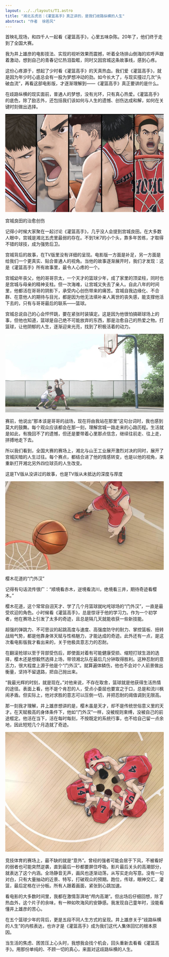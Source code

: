 ```yaml
---
layout: ../../layouts/T1.astro
title: "湘北五虎志：《灌篮高手》真正讲的，是我们歧路纵横的人生"
abstract: "作者  徐若风"
---
```

首映礼现场，和四千人一起看《灌篮高手》，心里五味杂陈。20年了，他们终于走到了全国大赛。

我为井上雄彦的电影技法、实现的视听效果而震撼，听着全场排山倒海的欢呼声跟着激动，想到自己的青春记忆热泪盈眶，同时又因宫城这条故事线，感到心疼。

这份心疼源于，想起了少时看《灌篮高手》的天真热血。我们爱《灌篮高手》，就是因为年少时心底总会有一股为梦想冲动的劲。如今长大了，与现实撞过几次“头破血流”，再看这部电影版，才逐渐理解到——《灌篮高手》真正要讲的是什么。

在歧路纵横的现实面前，普通人的梦想，没有光环，只有真心热爱。《灌篮高手》的底色，除了励志外，还包括我们该如何与人生的遗憾、创伤达成和解，如何在关键时刻做出选择。

![奥本](../../../public/111.jpg)

宫城良田的治愈创伤

记得小时候大家聚在一起讨论《灌篮高手》，几乎没人会提到宫城良田。在大多数人眼中，宫城是湘北五虎里最弱的存在。不到1米7的小个头，靠多年苦练，才取得不错的球技，成为强势后卫。

宫城背后的故事，在TV版里没有详细的呈现。电影版一方面是补足，另一方面是给我们一个更真实、贴合普通人的视角。当他的故事逐渐展开时，我们才发现：这是《灌篮高手》所有故事里，最令人心疼的一个。

宫城幼年丧父，他的哥哥宗太，一个天才的篮球少年，成了家里的顶梁柱，同时也是宫城与母亲的精神支柱。但一次海难，让宫城又失去了亲人。自此八年的时间里，他都活在哥哥的阴影下，承受内心创伤带来的痛苦。宫城自我边缘化、不合群、在意他人的期待与目光，都是因为他无法填补亲人离世的丧失感，能支撑他活下去的，只有与哥哥最后的联系——篮球。

宫城总说自己的心会怦怦跳，要在紧张时装镇定。这是因为他很怕搞砸球场上的事，但他也知道，篮球是自己绝不可能放弃的东西，那是治愈自己的热爱之物。打篮球，让他阴郁的人生，逐渐迎来光亮，找到了积极活着的动力。

![奥本](../../../public/121.jpg)

赛前，他说出“那本该是哥哥的战场，现在将由我站在那里”这句台词时，我也感到莫大的鼓舞。每个观众应该都会在那一刻，理解宫城一路走来的心路历程。生活就是如此，有挽回不了的遗憾，但还是要带着心里那点信念，继续往前走、往上走，拼搏地走下去。

所以我们看到，全国大赛的赛场上，湘北与山王工业展开激烈对决的同时，展开了宫城灰暗的人生过往。每个赛点，都结合进了他的情感转变，也是以他的视角，来重新打开湘北另外四位球员的人生改变。

这是TV版从没讲过的故事，也是TV版从未抵达的深度与厚度

![奥本](../../../public/123.jpg)

樱木花道的“门外汉”

记得有句话流传很广：“顺境看赤木，逆境看流川，绝境看三井，期待奇迹看樱木。”

樱木花道，这个常常自诩天才、学了几个月篮球就叱咤球场的“门外汉”，一直是最受欢迎的角色。小时候看《灌篮高手》，总是惊讶于他的学习力。作为一个初学者，他在赛场上引发了太多的奇迹，且总是隔几天就能收获一些新技能。

超强的弹跳力、不可思议的起跳高度与速度、高强度防守的耐力、掌控篮板、扭转战局气势，都是他靠身体天赋与性格魅力，才能达成的奇迹。此外还有一点，是这次看电影版我才看出来的，关于他极具意志力的忍耐。

在翻滚抢球以至于背部受伤后，即使面对着有可能健康受损、缩短打球生涯的选择，樱木还是想毅然选择上场，带领湘北队在最后几分钟取得胜利。这种忍耐的意志力，很大程度上源于他是个“门外汉”。就算遍体鳞伤，他也不会对个人前景做出衡量，坚持不留退路，把自己抛出来。

“我最光辉的时刻，就是现在。”对他来说，不存在取舍，篮球就是他获得生活热情的途径。表面上看，他不是个肯忍的人，受点小委屈也要宣之于口，总是和流川枫闹矛盾。但实际上，他对求胜的意志可以压倒一切，并把忍耐的阈值调到无限高。

那一刻我才理解，井上雄彦想讲的是，樱木虽是天才，却不是传统世俗意义里的天才。在天赋极高的身体条件下，他如“门外汉”一样，没被规则束缚，没被自己的前途框定。他活在当下，活在每时每刻，不按既定的系统行事，也不给自己留一点余地，因此短短几个月造就了奇迹。

![奥本](../../../public/124.jpg)

竞技体育的赛场上，最不缺的就是“意外”。曾经的强者可能会居于下风，不被看好的弱者也可能突然逆袭，直到最后一秒都要屏住呼吸。影片最后关头的高潮部分，就表达了这个内涵。全场静音无声，画风也逐渐动荡，从写实走向写意。没有一句对白，只有大量抽动的近景、特写，打破观众的预期。跑位，传球，眼神交汇，灌篮，最后定格在计分板。所有人跟着画面，紧张到心跳加速。

看电影的大多数时间里，我都在激情澎湃地“颅内高潮”。但出场后仔细回想，除了热血外，这个片子的余味，有一种如吹海风的安静感。我发现自己童年时，没能看懂井上雄彦的苦心。

在五个篮球少年的背后，更是五段不同人生方式的呈现。井上雄彦关于“歧路纵横的人生”的内核表达，也许才是《灌篮高手》成为我们这代人集体回忆的根本原因。

当生活的焦虑、困苦压上心头时，我想我会找个机会，回头重新去看看《灌篮高手》。用那份单纯的、不顾一切的真心，来面对这歧路纵横的人生。